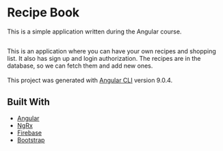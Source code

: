 # Recipe Book
This is a simple application written during the Angular course.
##
This is an application where you can have your own recipes and shopping list. It also has sign up and login authorization. The recipes are in the database, so we can fetch them and add new ones.
<br /><br />
This project was generated with [Angular CLI](https://angular.io/cli) version 9.0.4.

## Built With

* [Angular](https://angular.io/docs)
* [NgRx](https://ngrx.io/docs)
* [Firebase](https://firebase.google.com/docs)
* [Bootstrap](https://getbootstrap.com/)




